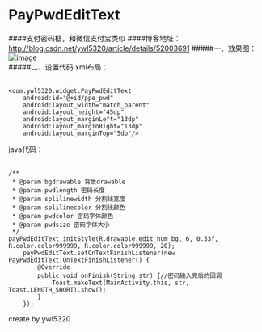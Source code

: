 # PayPwdEditText
####支付密码框，和微信支付宝类似
####博客地址：http://blog.csdn.net/ywl5320/article/details/52003691
#####一、效果图：
![image](https://github.com/wanliyang1990/PayPwdEditText/blob/master/imgs/paypwd.gif)<br/>
#####二、设置代码
xml布局：<br/><br/>

    <com.ywl5320.widget.PayPwdEditText
        android:id="@+id/ppe_pwd"
        android:layout_width="match_parent"
        android:layout_height="45dp"
        android:layout_marginLeft="13dp"
        android:layout_marginRight="13dp"
        android:layout_marginTop="5dp"/>

java代码：<br/><br/>

    /**
     * @param bgdrawable 背景drawable
     * @param pwdlength 密码长度
     * @param splilinewidth 分割线宽度
     * @param splilinecolor 分割线颜色
     * @param pwdcolor 密码字体颜色
     * @param pwdsize 密码字体大小
     */
    payPwdEditText.initStyle(R.drawable.edit_num_bg, 6, 0.33f, R.color.color999999, R.color.color999999, 20);
        payPwdEditText.setOnTextFinishListener(new PayPwdEditText.OnTextFinishListener() {
            @Override
            public void onFinish(String str) {//密码输入完后的回调
                Toast.makeText(MainActivity.this, str, Toast.LENGTH_SHORT).show();
            }
        });
        
create by ywl5320
